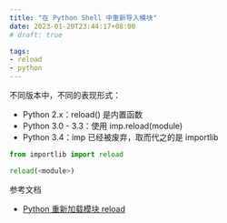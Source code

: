 ```yaml
---
title: "在 Python Shell 中重新导入模块"
date: 2023-01-20T23:44:17+08:00
# draft: true

tags:
- reload
- python
---
```


不同版本中，不同的表现形式：
- Python 2.x：reload() 是内置函数
- Python 3.0 - 3.3：使用 imp.reload(module)
- Python 3.4：imp 已经被废弃，取而代之的是 importlib

```python
from importlib import reload

reload(<module>)
```

参考文档
- [Python 重新加载模块 reload](https://blog.csdn.net/lvhdbb/article/details/95230019)
